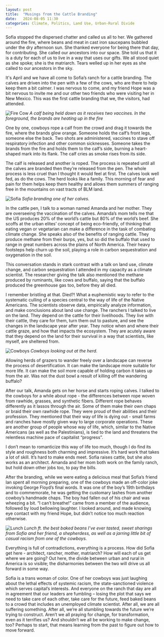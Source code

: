 ```yaml
---
layout: post
title:  "Musings from the Cattle Branding"
date:   2024-08-05 11:30 
categories: Climate, Politics, Land Use, Urban-Rural Divide
---
```

Sofia stopped the dispersed chatter and called us all to her. We gathered around the fire, where beans and meat in cast iron saucepans bubbled under the dry afternoon sun. She thanked everyone for being there that day, for contributing. She called our ancestors into our space. She told us that it is a duty for each of us to live in a way that uses our gifts. We all stood quiet as she spoke; she is the matriarch. Tears welled up in her eyes as she called to our ancestors in the sky. 

It's April and we have all come to Sofia’s ranch for a cattle branding. The calves are driven into the pen with a few of the cows, who are there to help keep them a bit calmer. I was nervous to come, and my friend Hope was a bit nervous to invite me and our other two friends who were visiting her in New Mexico. This was the first cattle branding that we, the visitors, had attended.  

![Fire Cow](/assets/images/fire_shots.JPG)
*A calf being held down as it receives two vaccines. In the foreground, the brands are heating up in the fire*

One by one, cowboys rope a calf from the crowd and drag it towards the fire, where the brands glow orange. Someone holds the calf’s front legs, someone else the back. Two shots are administered, vaccines to stave off respiratory infection and other common sicknesses. Someone takes the brands from the fire and holds them to the calf’s side, burning a heart-shaped mark into its flank. The calf cries as smoke rises from its side.

The calf is released and another is roped. The process is repeated until all the calves are branded then they’re released from the pen. The whole process is less cruel than I thought it would feel at first. The calves look well fed, as do the cows. The herd looks like a family. This morning of fear and pain for them helps keep them healthy and allows them summers of ranging free in the mountains on vast tracts of BLM land. 

![Sofia](/assets/images/Sofia_branding.JPG)
*Sofia branding one of her calves.*

In the cattle pen, I talk to a woman named Amanda and her mother. They are overseeing the vaccination of the calves. Amanda’s mom tells me that the US produces 20% of the world’s cattle but 80% of the world’s beef. She scoffs at the urban elites’ concept of being eco-friendly, of thinking that eating vegan or vegetarian can make a difference in the task of combating climate change. She speaks also of the benefits of ranging cattle. They produce methane from their burps, yes, but so did the buffalo that used to range in great numbers across the plains of North America. Their heavy footsteps help churn up the soil, playing a role in carbon sequestration and oxygenation in the soil. 

This conversation stands in stark contrast with a talk on land use, climate change, and carbon sequestration I attended in my capacity as a climate scientist. The researcher giving the talk also mentioned the methane produced by ruminants, like cows and buffalo, saying that the buffalo produced the greenhouse gas too, before they all died. 

I remember bristling at that. Died?! What a euphemistic way to refer to the systematic culling of a species central to the way of life of the Native Americans. The scientists observe data, empirically analyze information, and make conclusions about land use change. The ranchers I talked to live on the land. They depend on the cattle for their livelihoods. They live with their cattle, they care for them, turn them out to pasture, and see the changes in the landscape year after year. They notice when and where their cattle graze, and how that impacts the ecosystem. They are acutely aware that they depend on the land for their survival in a way that scientists, like myself, are sheltered from. 

![Cowboys](/assets/images/cowboys_cows.JPG)
*Cowboys looking out at the herd.*

Allowing herds of grazers to wander freely over a landscape can reverse the process of desertification. It can make the landscape more suitable for more life. It can make the soil more capable of holding carbon it takes up from the air. Was not the dust bowl a result of killing off the wandering buffalo?

After our talk, Amanda gets on her horse and starts roping calves. I talked to the cowboys for a while about rope - the differences between rope woven from rawhide, grasses, and synthetic fibers. Different rope behaves differently as it lassos through the air. Some of them make their own chaps or braid their own rawhide rope. They were proud of their abilities and their profession. They mentioned that their way of life is dying out - small farms and ranches have mostly given way to large corporate operations. These are another group of people whose way of life, which, similar to the Native Americans (as well as the Palestinians), is tied to the land and threatens the relentless machine pace of capitalist “progress”.  

I don’t mean to romanticize this way of life too much, though I do find its style and roughness both charming and impressive. It’s hard work that takes a lot of skill. It’s hard to make ends meet. Sofia raises cattle, but she also works as an architect. Amanda and her mom both work on the family ranch, but hold down other jobs too, to pay the bills.

After the branding, while we were eating a delicious meal that Sofia’s friend Ian spent all morning preparing, one of the cowboys made an off-color joke invoking George Floyd’s final words. It was one of the boy’s 19th birthdays and to commemorate, he was getting the customary lashes from another cowboy’s handmade chaps. The boy had fallen out of his chair and was wheezing a bit. “I can’t breathe!” came from a member of the audience, followed by loud bellowing laughter. I looked around, and made knowing eye contact with my friend Hope, but didn’t notice too much reaction otherwise.

![Lunch](/assets/images/lunch.JPG)
*Lunch ft. the best baked beans I’ve ever tasted, sweet sharings from Sofia and her friend, a shepherdess, as well as a jarring little bit of casual racism from one of the cowboys.*

Everything is full of contradictions, everything is a process. How did Sofia get here - architect, rancher, mother, matriarch? How will each of us get where we are going? Out here, the divide between urban and rural in America is so visible; the disharmonies between the two will drive us all forward in some way.

Sofia is a trans woman of color. One of her cowboys was just laughing about the lethal effects of systemic racism, the state-sanctioned violence which serves capital’s interests. And everyone on the ranch that day are all in agreement that our leaders are fumbling – losing the plot that says we need to take care of each other, take care for the future, feed baked beans to a crowd that includes an unemployed climate scientist. After all, we are all suffering something. After all, we’re all stumbling towards the future we’re trying to construct. Aren’t we all praying for change, for transformation, even as it terrifies us? And shouldn’t we all be working to make change, too? Perhaps to start, that means learning from the past to figure out how to move forward. 

